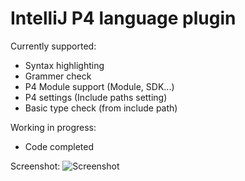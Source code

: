 IntelliJ P4 language plugin
====

Currently supported:
 - Syntax highlighting
 - Grammer check
 - P4 Module support (Module, SDK...)
 - P4 settings (Include paths setting)
 - Basic type check (from include path)

Working in progress:
 - Code completed

Screenshot:
![Screenshot](https://raw.githubusercontent.com/TakeshiTseng/IntelliJ-P4-Plugin/master/screenshot/p4-plugin-hightlight.png)

